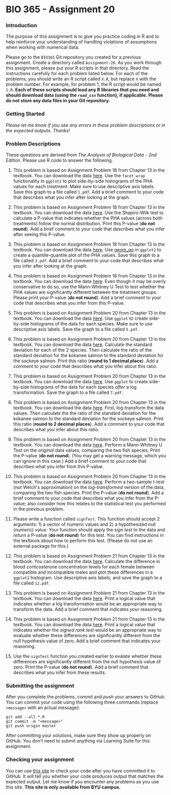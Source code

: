 # BIO 365 - Assignment 20

### Introduction

The purpose of this assignment is to give you practice coding in R and to help reinforce your understanding of handling violations of assumptions when working with numerical data.

Please go to the `BIO365` Git repository you created for a previous assignment. Create a directory called `Assignment-20`. As you work through this assignment, please put your R scripts in that directory. Read the instructions carefully for each problem listed below. For each of the problems, you should write an R script called `X.R`, but replace `X` with the problem number. For example, for problem 1, the R script would be named `1.R`. **Each of these scripts should load any R libraries that you need and should download data (using the `read_csv` function), if applicable. Please do not store any data files in your Git repository.**

### Getting Started

*Please let me know if you see any errors in these problem descriptions or in the expected outputs. Thanks!*

### Problem Descriptions

These questions are derived from *The Analysis of Biological Data - 2nd Edition*. Please use R code to answer the following.

1. This problem is based on Assignment Problem 18 from Chapter 13 in the textbook. You can download the data [here](http://whitlockschluter.zoology.ubc.ca/wp-content/data/chapter13/chap13q18ZebraFinches.csv). Use the `facet_wrap` functionality in `ggplot2` to plot side-by-side histograms of the PHA values for each treatment. Make sure to use descriptive axis labels. Save this graph to a file called `1.pdf`. Add a brief comment to your code that describes what you infer after looking at the graph.

2. This problem is based on Assignment Problem 18 from Chapter 13 in the textbook. You can download the data [here](http://whitlockschluter.zoology.ubc.ca/wp-content/data/chapter13/chap13q18ZebraFinches.csv). Use the Shapiro-Wilk test to calculate a P-value that indicates whether the PHA values (across both treatments) follow the normal distribution. Print this P-value (**do not round**). Add a brief comment to your code that describes what you infer after seeing this P-value.

3. This problem is based on Assignment Problem 18 from Chapter 13 in the textbook. You can download the data [here](http://whitlockschluter.zoology.ubc.ca/wp-content/data/chapter13/chap13q18ZebraFinches.csv). Use [geom_qq](https://ggplot2.tidyverse.org/reference/geom_qq.html) in `ggplot2` to create a quantile-quantile plot of the PHA values. Save this graph to a file called `3.pdf`. Add a brief comment to your code that describes what you infer after looking at the graph.

4. This problem is based on Assignment Problem 18 from Chapter 13 in the textbook. You can download the data [here](http://whitlockschluter.zoology.ubc.ca/wp-content/data/chapter13/chap13q18ZebraFinches.csv). Even though it may be overly conservative to do so, use the Mann-Whitney U Test to test whether the PHA values are significantly different between the treatment groups. Please print your P-value (**do not round**). Add a brief comment to your code that describes what you infer from this P-value.

5. This problem is based on Assignment Problem 20 from Chapter 13 in the textbook. You can download the data [here](http://whitlockschluter.zoology.ubc.ca/wp-content/data/chapter13/chap13q20SalmonColor.csv). Use `ggplot` to create side-by-side histograms of the data for each species. Make sure to use descriptive axis labels. Save the graph to a file called `5.pdf`.

6. This problem is based on Assignment Problem 20 from Chapter 13 in the textbook. You can download the data [here](http://whitlockschluter.zoology.ubc.ca/wp-content/data/chapter13/chap13q20SalmonColor.csv). Calculate the standard deviation for each of the 2 species. Then calculate the ratio of the standard deviation for the kokanee salmon to the standard deviation for the sockeye salmon. Print this ratio (**round to 1 decimal place**). Add a comment to your code that describes what you infer about this ratio.

7. This problem is based on Assignment Problem 20 from Chapter 13 in the textbook. You can download the data [here](http://whitlockschluter.zoology.ubc.ca/wp-content/data/chapter13/chap13q20SalmonColor.csv). Use `ggplot` to create side-by-side histograms of the data for each species *after* a log transformation. Save the graph to a file called `7.pdf`.

8. This problem is based on Assignment Problem 20 from Chapter 13 in the textbook. You can download the data [here](http://whitlockschluter.zoology.ubc.ca/wp-content/data/chapter13/chap13q20SalmonColor.csv). First, log-transform the data values. Then calculate the the ratio of the standard deviation for the kokanee salmon to the standard deviation for the sockeye salmon. Print this ratio (**round to 2 decimal places**). Add a comment to your code that describes what you infer about this ratio.

9. This problem is based on Assignment Problem 20 from Chapter 13 in the textbook. You can download the data [here](http://whitlockschluter.zoology.ubc.ca/wp-content/data/chapter13/chap13q20SalmonColor.csv). Perform a Mann-Whitney U Test on the *original* data values, comparing the two fish species. Print the P-value (**do not round**). (You may get a warning message, which you can ignore in this case.) Add a brief comment to your code that describes what you infer from this P-value.

10. This problem is based on Assignment Problem 20 from Chapter 13 in the textbook. You can download the data [here](http://whitlockschluter.zoology.ubc.ca/wp-content/data/chapter13/chap13q20SalmonColor.csv). Perform a two-sample t-test (*not* Welch's approximation) on the *log-transformed* version of the data, comparing the two fish species. Print the P-value (**do not round**). Add a brief comment to your code that describes what you infer from the P-value; also consider how this relates to the statistical test you performed in the previous problem.

11. Please write a function called `signTest`. This function should accept 2 arguments: 1) a vector of numeric values and 2) a hypothesized null (numeric) value. Your function should apply the *sign test* to the data and *return* a P-value (**do not round**) for this test. You can find instructions in the textbook about how to perform this test. (Please do *not* use an external package for this.)

12. This problem is based on Assignment Problem 21 from Chapter 13 in the textbook. You can download the data [here](http://whitlockschluter.zoology.ubc.ca/wp-content/data/chapter13/chap13q21StressAndIncompatibleMates.csv). Calculate the difference in blood corticosterone concentration levels for each female between compatible and incompatible males and plot these differences in a `ggplot2` histogram. Use descriptive axis labels, and save the graph to a file called `12.pdf`.

13. This problem is based on Assignment Problem 21 from Chapter 13 in the textbook. You can download the data [here](http://whitlockschluter.zoology.ubc.ca/wp-content/data/chapter13/chap13q21StressAndIncompatibleMates.csv). Print a logical value that indicates whether a log transformation would be an appropriate way to transform the data. Add a brief comment that indicates your reasoning.

14. This problem is based on Assignment Problem 21 from Chapter 13 in the textbook. You can download the data [here](http://whitlockschluter.zoology.ubc.ca/wp-content/data/chapter13/chap13q21StressAndIncompatibleMates.csv). Print a logical value that indicates whether the *signed rank test* would be an appropriate way to evaluate whether these differences are significantly different from the null hypothesis value of zero. Add a brief comment that indicates your reasoning.

15. Use the `signTest` function you created earlier to evalate whether these differences are significantly different from the null hypothesis value of zero. Print the P-value (**do not round**). Add a brief comment that describes what you infer from these results.

### Submitting the assignment

After you complete the problems, *commit* and *push* your answers to GitHub. You can commit your code using the following three commands (replace `<message>` with an actual message):

```
git add --all *.R
git commit -m "<message>"
git push origin master
```

After committing your solutions, make sure they show up properly on GitHub. You don't need to submit anything via Learning Suite for this assignment.

### Checking your assignment

You can use [this site](http://bonsai.byu.edu:9000) to check your code after you have committed it to GitHub. It will tell you whether your code produces output that matches the expected output. Let me know if you encounter any problems as you use this site. **This site is only available from BYU campus.**